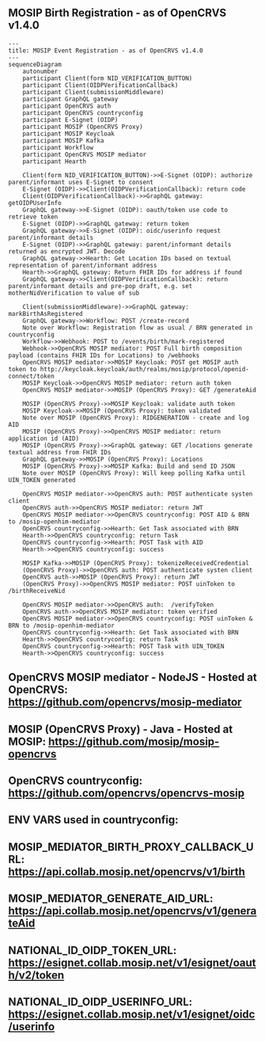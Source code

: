 ## MOSIP Birth Registration - as of OpenCRVS v1.4.0

```mermaid
---
title: MOSIP Event Registration - as of OpenCRVS v1.4.0
---
sequenceDiagram
    autonumber
    participant Client(form NID_VERIFICATION_BUTTON)
    participant Client(OIDPVerificationCallback)
    participant Client(submissionMiddleware)
    participant GraphQL gateway
    participant OpenCRVS auth
    participant OpenCRVS countryconfig
    participant E-Signet (OIDP)
    participant MOSIP (OpenCRVS Proxy)
    participant MOSIP Keycloak
    participant MOSIP Kafka
    participant Workflow
    participant OpenCRVS MOSIP mediator
    participant Hearth

    Client(form NID_VERIFICATION_BUTTON)->>E-Signet (OIDP): authorize parent/informant uses E-Signet to consent
    E-Signet (OIDP)->>Client(OIDPVerificationCallback): return code
    Client(OIDPVerificationCallback)->>GraphQL gateway: getOIDPUserInfo
    GraphQL gateway->>E-Signet (OIDP): oauth/token use code to retrieve token
    E-Signet (OIDP)->>GraphQL gateway: return token
    GraphQL gateway->>E-Signet (OIDP): oidc/userinfo request parent/informant details
    E-Signet (OIDP)->>GraphQL gateway: parent/informant details returned as encrypted JWT. Decode
    GraphQL gateway->>Hearth: Get Location IDs based on textual representation of parent/informant address
    Hearth->>GraphQL gateway: Return FHIR IDs for address if found
    GraphQL gateway->>Client(OIDPVerificationCallback): return parent/informant details and pre-pop draft, e.g. set motherNidVerification to value of sub

    Client(submissionMiddleware)->>GraphQL gateway: markBirthAsRegistered
    GraphQL gateway->>Workflow: POST /create-record
    Note over Workflow: Registration flow as usual / BRN generated in countryconfig
    Workflow->>Webhook: POST to /events/birth/mark-registered
    Webhook->>OpenCRVS MOSIP mediator: POST Full birth composition payload (contains FHIR IDs for Locations) to /webhooks
    OpenCRVS MOSIP mediator->>MOSIP Keycloak: POST get MOSIP auth token to http://keycloak.keycloak/auth/realms/mosip/protocol/openid-connect/token
    MOSIP Keycloak->>OpenCRVS MOSIP mediator: return auth token
    OpenCRVS MOSIP mediator->>MOSIP (OpenCRVS Proxy): GET /generateAid

    MOSIP (OpenCRVS Proxy)->>MOSIP Keycloak: validate auth token
    MOSIP Keycloak->>MOSIP (OpenCRVS Proxy): token validated
    Note over MOSIP (OpenCRVS Proxy): RIDGENERATION - create and log AID
    MOSIP (OpenCRVS Proxy)->>OpenCRVS MOSIP mediator: return application id (AID)
    MOSIP (OpenCRVS Proxy)->>GraphQL gateway: GET /locations generate textual address from FHIR IDs
    GraphQL gateway->>MOSIP (OpenCRVS Proxy): Locations
    MOSIP (OpenCRVS Proxy)->>MOSIP Kafka: Build and send ID JSON
    Note over MOSIP (OpenCRVS Proxy): Will keep polling Kafka until UIN_TOKEN generated

    OpenCRVS MOSIP mediator->>OpenCRVS auth: POST authenticate systen client
    OpenCRVS auth->>OpenCRVS MOSIP mediator: return JWT
    OpenCRVS MOSIP mediator->>OpenCRVS countryconfig: POST AID & BRN to /mosip-openhim-mediator
    OpenCRVS countryconfig->>Hearth: Get Task associated with BRN
    Hearth->>OpenCRVS countryconfig: return Task
    OpenCRVS countryconfig->>Hearth: POST Task with AID
    Hearth->>OpenCRVS countryconfig: success

    MOSIP Kafka->>MOSIP (OpenCRVS Proxy): tokenizeReceivedCredential
    (OpenCRVS Proxy)->>OpenCRVS auth: POST authenticate systen client
    OpenCRVS auth->>MOSIP (OpenCRVS Proxy): return JWT
    (OpenCRVS Proxy)->>OpenCRVS MOSIP mediator: POST uinToken to /birthReceiveNid

    OpenCRVS MOSIP mediator->>OpenCRVS auth:  /verifyToken
    OpenCRVS auth->>OpenCRVS MOSIP mediator: token verified
    OpenCRVS MOSIP mediator->>OpenCRVS countryconfig: POST uinToken & BRN to /mosip-openhim-mediator
    OpenCRVS countryconfig->>Hearth: Get Task associated with BRN
    Hearth->>OpenCRVS countryconfig: return Task
    OpenCRVS countryconfig->>Hearth: POST Task with UIN_TOKEN
    Hearth->>OpenCRVS countryconfig: success
```

## OpenCRVS MOSIP mediator - NodeJS - Hosted at OpenCRVS: https://github.com/opencrvs/mosip-mediator

## MOSIP (OpenCRVS Proxy) - Java - Hosted at MOSIP: https://github.com/mosip/mosip-opencrvs

## OpenCRVS countryconfig: https://github.com/opencrvs/opencrvs-mosip

## ENV VARS used in countryconfig:

## MOSIP_MEDIATOR_BIRTH_PROXY_CALLBACK_URL: https://api.collab.mosip.net/opencrvs/v1/birth

## MOSIP_MEDIATOR_GENERATE_AID_URL: https://api.collab.mosip.net/opencrvs/v1/generateAid

## NATIONAL_ID_OIDP_TOKEN_URL: https://esignet.collab.mosip.net/v1/esignet/oauth/v2/token

## NATIONAL_ID_OIDP_USERINFO_URL: https://esignet.collab.mosip.net/v1/esignet/oidc/userinfo
